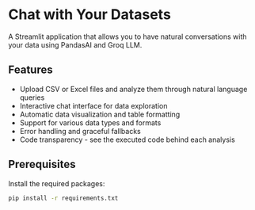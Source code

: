 # Chat with Your Datasets

A Streamlit application that allows you to have natural conversations with your data using PandasAI and Groq LLM.

## Features

- Upload CSV or Excel files and analyze them through natural language queries
- Interactive chat interface for data exploration
- Automatic data visualization and table formatting
- Support for various data types and formats
- Error handling and graceful fallbacks
- Code transparency - see the executed code behind each analysis

## Prerequisites

Install the required packages:
```bash
pip install -r requirements.txt
```